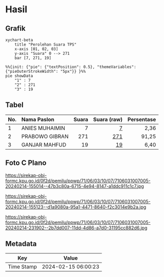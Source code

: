 # Hasil

## Grafik

```mermaid
xychart-beta
    title "Perolehan Suara TPS"
    x-axis [01, 02, 03]
    y-axis "Suara" 0 --> 271
    bar [7, 271, 19]
```

```mermaid
%%{init: {"pie": {"textPosition": 0.5}, "themeVariables": {"pieOuterStrokeWidth": "5px"}} }%%
pie showData
    "1" : 7
    "2" : 271
    "3" : 19
```

## Tabel

| No. | Nama Paslon    | Suara | Suara (raw) | Persentase |
|:--- |:-------------- | -----:| -----------:| ----------:|
| 1   | ANIES MUHAIMIN | 7     | [7][p-1]    | 2,36       |
| 2   | PRABOWO GIBRAN | 271   | [271][p-2]  | 91,25      |
| 3   | GANJAR MAHFUD  | 19    | [19][p-3]   | 6,40       |


[p-1]: https://github.com/gigit-pemilu/pemilu-2024-71-sulawesi-utara/blob/main/pilpres/hitung-suara/sub/71-sulawesi-utara/sub/06-minahasa-utara/sub/03-airmadidi/sub/1007-saronsong-i/sub/005-tps/sub/paslon-1.txt
[p-2]: https://github.com/gigit-pemilu/pemilu-2024-71-sulawesi-utara/blob/main/pilpres/hitung-suara/sub/71-sulawesi-utara/sub/06-minahasa-utara/sub/03-airmadidi/sub/1007-saronsong-i/sub/005-tps/sub/paslon-2.txt
[p-3]: https://github.com/gigit-pemilu/pemilu-2024-71-sulawesi-utara/blob/main/pilpres/hitung-suara/sub/71-sulawesi-utara/sub/06-minahasa-utara/sub/03-airmadidi/sub/1007-saronsong-i/sub/005-tps/sub/paslon-3.txt

## Foto C Plano

https://sirekap-obj-formc.kpu.go.id/0f2d/pemilu/ppwp/71/06/03/10/07/7106031007005-20240214-155014--47b3c80a-6715-4e94-8147-a1ddc911c1c7.jpg

https://sirekap-obj-formc.kpu.go.id/0f2d/pemilu/ppwp/71/06/03/10/07/7106031007005-20240214-155123--d1a9080a-95a1-4471-8640-f2c3014e9b2a.jpg

https://sirekap-obj-formc.kpu.go.id/0f2d/pemilu/ppwp/71/06/03/10/07/7106031007005-20240214-231902--2b7dd007-11dd-4d86-a7d0-31195cc882d6.jpg


## Metadata

| Key        | Value               |
| ---------- | ------------------- |
| Time Stamp | 2024-02-15 06:00:23 |



